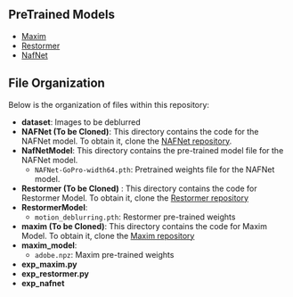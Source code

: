## PreTrained Models

- [Maxim](https://console.cloud.google.com/storage/browser/gresearch/maxim/ckpt/Deblurring/GoPro)
- [Restormer](https://github.com/swz30/Restormer/releases/download/v1.0/motion_deblurring.pth)
- [NafNet](https://drive.google.com/file/d/1S0PVRbyTakYY9a82kujgZLbMihfNBLfC/view)

## File Organization

Below is the organization of files within this repository:

- **dataset**: Images to be deblurred
- **NAFNet (To be Cloned)**: This directory contains the code for the NAFNet model. To obtain it, clone the [NAFNet repository](https://github.com/megvii-research/NAFNet).
- **NafNetModel**: This directory contains the pre-trained model file for the NAFNet model.
  - `NAFNet-GoPro-width64.pth`: Pretrained weights file for the NAFNet model.
- **Restormer (To be Cloned)** : This directory contains the code for Restormer Model. To obtain it, clone the [Restormer repository](https://github.com/swz30/Restormer)
- **RestormerModel**:
  - `motion_deblurring.pth`: Restormer pre-trained weights
- **maxim (To be Cloned)**: This directory contains the code for Maxim Model. To obtain it, clone the [Maxim repository](https://github.com/google-research/maxim)
- **maxim_model**:
  - `adobe.npz`: Maxim pre-trained weights
- **exp_maxim.py**
- **exp_restormer.py**
- **exp_nafnet**
